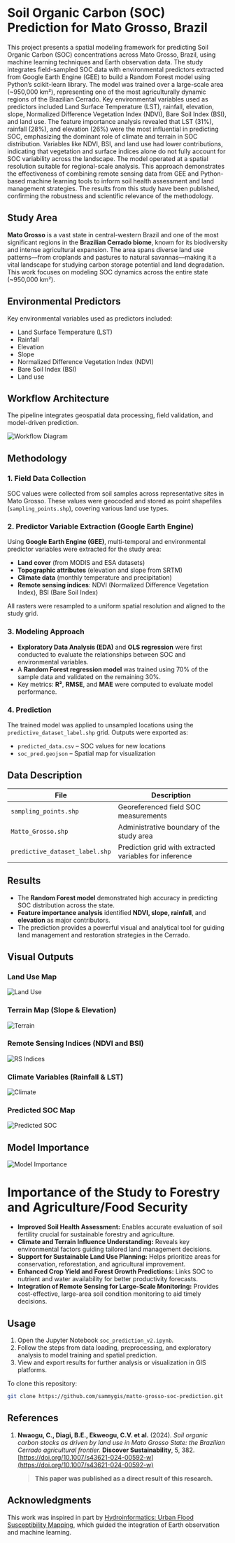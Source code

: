 # **Soil Organic Carbon (SOC) Prediction for Mato Grosso, Brazil**

This project presents a spatial modeling framework for predicting Soil Organic Carbon (SOC) concentrations across Mato Grosso, Brazil, using machine learning techniques and Earth observation data. The study integrates field-sampled SOC data with environmental predictors extracted from Google Earth Engine (GEE) to build a Random Forest model using Python’s scikit-learn library. The model was trained over a large-scale area (~950,000 km²), representing one of the most agriculturally dynamic regions of the Brazilian Cerrado. Key environmental variables used as predictors included Land Surface Temperature (LST), rainfall, elevation, slope, Normalized Difference Vegetation Index (NDVI), Bare Soil Index (BSI), and land use. The feature importance analysis revealed that LST (31%), rainfall (28%), and elevation (26%) were the most influential in predicting SOC, emphasizing the dominant role of climate and terrain in SOC distribution. Variables like NDVI, BSI, and land use had lower contributions, indicating that vegetation and surface indices alone do not fully account for SOC variability across the landscape. The model operated at a spatial resolution suitable for regional-scale analysis. This approach demonstrates the effectiveness of combining remote sensing data from GEE and Python-based machine learning tools to inform soil health assessment and land management strategies. The results from this study have been published, confirming the robustness and scientific relevance of the methodology.


## **Study Area**

**Mato Grosso** is a vast state in central-western Brazil and one of the most significant regions in the **Brazilian Cerrado biome**, known for its biodiversity and intense agricultural expansion. The area spans diverse land use patterns—from croplands and pastures to natural savannas—making it a vital landscape for studying carbon storage potential and land degradation. This work focuses on modeling SOC dynamics across the entire state (\~950,000 km²).

## Environmental Predictors
Key environmental variables used as predictors included:
- Land Surface Temperature (LST)
- Rainfall
- Elevation
- Slope
- Normalized Difference Vegetation Index (NDVI)
- Bare Soil Index (BSI)
- Land use


## **Workflow Architecture**

The pipeline integrates geospatial data processing, field validation, and model-driven prediction.

![Workflow Diagram](flowchart.png)


## **Methodology**

### 1. **Field Data Collection**

SOC values were collected from soil samples across representative sites in Mato Grosso. These values were geocoded and stored as point shapefiles (`sampling_points.shp`), covering various land use types.

### 2. **Predictor Variable Extraction (Google Earth Engine)**

Using **Google Earth Engine (GEE)**, multi-temporal and environmental predictor variables were extracted for the study area:

* **Land cover** (from MODIS and ESA datasets)
* **Topographic attributes** (elevation and slope from SRTM)
* **Climate data** (monthly temperature and precipitation)
* **Remote sensing indices**: NDVI (Normalized Difference Vegetation Index), BSI (Bare Soil Index)

All rasters were resampled to a uniform spatial resolution and aligned to the study grid.

### 3. **Modeling Approach**

* **Exploratory Data Analysis (EDA)** and **OLS regression** were first conducted to evaluate the relationships between SOC and environmental variables.
* A **Random Forest regression model** was trained using 70% of the sample data and validated on the remaining 30%.
* Key metrics: **R²**, **RMSE**, and **MAE** were computed to evaluate model performance.

### 4. **Prediction**

The trained model was applied to unsampled locations using the `predictive_dataset_label.shp` grid. Outputs were exported as:

* `predicted_data.csv` – SOC values for new locations
* `soc_pred.geojson` – Spatial map for visualization



## **Data Description**

| File                           | Description                                            |
| ------------------------------ | ------------------------------------------------------ |
| `sampling_points.shp`          | Georeferenced field SOC measurements                   |
| `Matto_Grosso.shp`             | Administrative boundary of the study area              |
| `predictive_dataset_label.shp` | Prediction grid with extracted variables for inference |



## **Results**

* The **Random Forest model** demonstrated high accuracy in predicting SOC distribution across the state.
* **Feature importance analysis** identified **NDVI, slope, rainfall**, and **elevation** as major contributors.
* The prediction provides a powerful visual and analytical tool for guiding land management and restoration strategies in the Cerrado.



## **Visual Outputs**

### **Land Use Map**

![Land Use](Maps/landuse.jpg)


### **Terrain Map (Slope & Elevation)**

![Terrain](Maps/Map1.jpg)


### **Remote Sensing Indices (NDVI and BSI)**

![RS Indices](Maps/Map3.jpg)


### **Climate Variables (Rainfall & LST)**

![Climate](Maps/map4.jpg)


### **Predicted SOC Map**

![Predicted SOC](Maps/Predicted_SOC.jpg)

## Model Importance

![Model Importance](model_importance.jpg)

# Importance of the Study to Forestry and Agriculture/Food Security

- **Improved Soil Health Assessment:** Enables accurate evaluation of soil fertility crucial for sustainable forestry and agriculture.  
- **Climate and Terrain Influence Understanding:** Reveals key environmental factors guiding tailored land management decisions.  
- **Support for Sustainable Land Use Planning:** Helps prioritize areas for conservation, reforestation, and agricultural improvement.  
- **Enhanced Crop Yield and Forest Growth Predictions:** Links SOC to nutrient and water availability for better productivity forecasts.  
- **Integration of Remote Sensing for Large-Scale Monitoring:** Provides cost-effective, large-area soil condition monitoring to aid timely decisions.


## **Usage**

1. Open the Jupyter Notebook `soc_prediction_v2.ipynb`.
2. Follow the steps from data loading, preprocessing, and exploratory analysis to model training and spatial prediction.
3. View and export results for further analysis or visualization in GIS platforms.

To clone this repository:

```bash
git clone https://github.com/sammygis/matto-grosso-soc-prediction.git
```


## **References**

1. **Nwaogu, C., Diagi, B.E., Ekweogu, C.V. et al.** (2024). *Soil organic carbon stocks as driven by land use in Mato Grosso State: the Brazilian Cerrado agricultural frontier.* **Discover Sustainability**, 5, 382. [https://doi.org/10.1007/s43621-024-00592-w](https://doi.org/10.1007/s43621-024-00592-w)

   > **This paper was published as a direct result of this research.**


## **Acknowledgments**

This work was inspired in part by [Hydroinformatics: Urban Flood Susceptibility Mapping](https://medium.com/hydroinformatics/towards-urban-flood-susceptibility-mapping-using-machine-and-deep-learning-models-3-random-9fe4e1279f3b), which guided the integration of Earth observation and machine learning.


